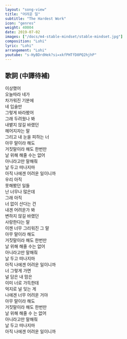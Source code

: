 ```yaml
---
layout: "song-view"
title: "어려운 일"
subtitle: "The Hardest Work"
icon: "genres"
weight: 40004
date: 2019-07-02
images: ["/docs/m4-stable-mindset/stable-mindset.jpg"]
composition: "Lohi"
lyric: "Lohi"
arrangement: "Lohi"
youtube: "s-HyBDrdHek?si=xkfPHTfD0PQ2hjhP"
---
```


## 歌詞 (中譯待補)

이상했어  
오늘따라 네가  
차가워진 기분에  
네 입술만  
그렇게 바라봤어  
그래 두려웠나 봐  
내뱉지 않길 바랬던  
헤어지자는 말  
그리고 내 눈을 피하는 너  
아무 말이라 해도  
거짓말이라 해도 한번만  
날 위해 해줄 수는 없어  
아니라고만 말해줘  
날 두고 떠나지마  
아직 나에겐 어려운 일이니까  
우리 아직  
못해봤던 일들  
난 너무나 많은데  
그래 아직  
너 없이 산다는 건  
내겐 어려운가 봐  
변하지 않길 바랬던  
사랑한다는 말  
이젠 너무 그리워진 그 말  
아무 말이라 해도  
거짓말이라 해도 한번만  
날 위해 해줄 수는 없어  
아니라고만 말해줘  
날 두고 떠나지마  
아직 나에겐 어려운 일이니까  
너 그렇게 가면  
널 담은 내 맘은  
이미 너로 가득한데  
억지로 널 잊는 게  
나에겐 너무 어려운 거야  
아무 말이라 해도  
거짓말이라 해도 한번만  
날 위해 해줄 수 는 없어  
아니라고만 말해줘  
날 두고 떠나지마  
아직 나에겐 어려운 일이니까  
